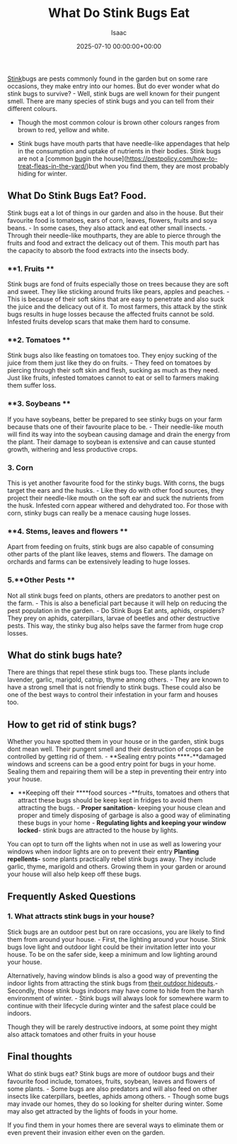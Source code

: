 ﻿---
title: What Do Stink Bugs Eat
description: Stink bugs are pests commonly found in the garden but on some rare occasions, they make entry into our homes. But do ever wonder what do stink bugs to...
slug: /what-do-stink-bugs-eat/
date: 2025-07-10 00:00:00+00:00
lastmod: 2025-07-10 00:00:00+03:00
author: Isaac
categories:

- Bed Bugs

- Guide
tags:

- bed-bugs

- stink

- bug
layout: post
---

[Stink](https://pestpolicy.com/stink-bugs-vs-bed-bugs/)bugs are pests commonly found in the garden but on some rare occasions, they make entry into our homes. But do ever wonder what do stink bugs to survive? - Well, stink bugs are well known for their pungent smell. There are many species of stink bugs and you can tell from their different colours.

- Though the most common colour is brown other colours ranges from brown to red, yellow and white.

- Stink bugs have mouth parts that have needle-like appendages that help in the consumption and uptake of nutrients in their bodies. Stink bugs are not a [common [bug](https://pestpolicy.com/bed-bug-bites-vs-mosquito-bites/)in the house](https://pestpolicy.com/how-to-treat-fleas-in-the-yard/)but when you find them, they are most probably hiding for winter.

##  What Do Stink Bugs Eat? Food.

Stink bugs eat a lot of things in our garden and also in the house. But their favourite food is tomatoes, ears of corn, leaves, flowers, fruits and soya beans. - In some cases, they also attack and eat other small insects. - Through their needle-like mouthparts, they are able to pierce through the fruits and food and extract the delicacy out of them. This mouth part has the capacity to absorb the food extracts into the insects body.

###  **1. Fruits **

Stink bugs are fond of fruits especially those on trees because they are soft and sweet. They like sticking around fruits like pears, apples and peaches. - This is because of their soft skins that are easy to penetrate and also suck the juice and the delicacy out of it. To most farmers, this attack by the stink bugs results in huge losses because the affected fruits cannot be sold. Infested fruits develop scars that make them hard to consume.

###  **2. Tomatoes **

Stink bugs also like feasting on tomatoes too. They enjoy sucking of the juice from them just like they do on fruits. - They feed on tomatoes by piercing through their soft skin and flesh, sucking as much as they need. Just like fruits, infested tomatoes cannot to eat or sell to farmers making them suffer loss.

###  **3. Soybeans **

If you have soybeans, better be prepared to see stinky bugs on your farm because thats one of their favourite place to be. - Their needle-like mouth will find its way into the soybean causing damage and drain the energy from the plant. Their damage to soybean is extensive and can cause stunted growth, withering and less productive crops.

###  **3. Corn**

This is yet another favourite food for the stinky bugs. With corns, the bugs target the ears and the husks. - Like they do with other food sources, they project their needle-like mouth on the soft ear and suck the nutrients from the husk. Infested corn appear withered and dehydrated too. For those with corn, stinky bugs can really be a menace causing huge losses.

###  **4. Stems, leaves and flowers **

Apart from feeding on fruits, stink bugs are also capable of consuming other parts of the plant like leaves, stems and flowers. The damage on orchards and farms can be extensively leading to huge losses.

###  5.**Other Pests **

Not all stink bugs feed on plants, others are predators to another pest on the farm. - This is also a beneficial part because it will help on reducing the pest population in the garden. - Do Stink Bugs Eat ants, aphids, orspiders? They prey on aphids, caterpillars, larvae of beetles and other destructive pests. This way, the stinky bug also helps save the farmer from huge crop losses.

##  **What do stink bugs hate?**

There are things that repel these stink bugs too. These plants include lavender, garlic, marigold, catnip, thyme among others. - They are known to have a strong smell that is not friendly to stink bugs. These could also be one of the best ways to control their infestation in your farm and houses too.

##  **How to get rid of stink bugs?**

Whether you have spotted them in your house or in the garden, stink bugs dont mean well. Their pungent smell and their destruction of crops can be controlled by getting rid of them. - **Sealing entry points ****-**damaged windows and screens can be a good entry point for bugs in your home. Sealing them and repairing them will be a step in preventing their entry into your house.

- **Keeping off their ****food sources -**fruits, tomatoes and others that attract these bugs should be keep kept in fridges to avoid them attracting the bugs. - **Proper sanitation**- keeping your house clean and proper and timely disposing of garbage is also a good way of eliminating these bugs in your home - **Regulating lights and keeping your window locked**- stink bugs are attracted to the house by lights.

You can opt to turn off the lights when not in use as well as lowering your windows when indoor lights are on to prevent their entry **Planting repellents-** some plants practically rebel stink bugs away. They include garlic, thyme, marigold and others. Growing them in your garden or around your house will also help keep off these bugs.

##  Frequently Asked Questions

###  **1. What attracts stink bugs in your house?**

Stick bugs are an outdoor pest but on rare occasions, you are likely to find them from around your house. - First, the lighting around your house. Stink bugs love light and outdoor light could be their invitation letter into your house. To be on the safer side, keep a minimum and low lighting around your house.

Alternatively, having window blinds is also a good way of preventing the indoor lights from attracting the stink bugs from [their outdoor hideouts](https://pestpolicy.com/best-flea-spray-for-yard/).- Secondly, those stink bugs indoors may have come to hide from the harsh environment of winter. - Stink bugs will always look for somewhere warm to continue with their lifecycle during winter and the safest place could be indoors.

Though they will be rarely destructive indoors, at some point they might also attack tomatoes and other fruits in your house

##  Final thoughts

What do stink bugs eat? Stink bugs are more of outdoor bugs and their favourite food include, tomatoes, fruits, soybean, leaves and flowers of some plants. - Some bugs are also predators and will also feed on other insects like caterpillars, beetles, aphids among others. - Though some bugs may invade our homes, they do so looking for shelter during winter. Some may also get attracted by the lights of foods in your home.

If you find them in your homes there are several ways to eliminate them or even prevent their invasion either even on the garden.
